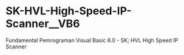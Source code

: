 # SK-HVL-High-Speed-IP-Scanner__VB6
Fundamental Pemrograman Visual Basic 6.0 - SK; HVL High Speed IP Scanner

